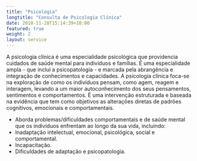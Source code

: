 ```yaml
---
title: "Psicologia"
longtitle: "Consulta de Psicologia Clínica"
date: 2018-11-28T15:14:39+10:00
featured: true
weight: 2
layout: service
---
```


A psicologia clínica é uma especialidade psicológica que providencia cuidados de saúde mental para indivíduos e famílias. É uma especialidade ampla - que inclui a psicopatologia - e marcada pela abrangência e integração de conhecimentos e capacidades. A psicologia clínica foca-se na exploração de como os indivíduos pensam, como agem, reagem e interagem, levando a um maior autoconhecimento dos seus pensamentos, sentimentos e comportamentos. É uma intervenção estruturada e baseada na evidência que tem como objetivos as alterações diretas de padrões cognitivos, emocionais e comportamentais.

* Aborda problemas/dificuldades comportamentais e de saúde mental que os indivíduos enfrentam ao longo da sua vida, incluindo: 
* Inadaptação intelectual, emocional, psicológica, social e comportamental. 
* Incapacitação. 
* Dificuldades de adaptação e psicopatologia. 
